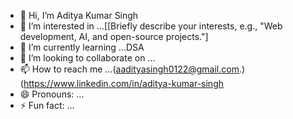 - 👋 Hi, I’m Aditya Kumar Singh 
- 👀 I’m interested in ...[[Briefly describe your interests, e.g., "Web development, AI, and open-source projects."]
- 🌱 I’m currently learning ...DSA
- 💞️ I’m looking to collaborate on ...
- 📫 How to reach me ...(aadityasingh0122@gmail.com.)(https://www.linkedin.com/in/aditya-kumar-singh
- 😄 Pronouns: ...
- ⚡ Fun fact: ...

<!---